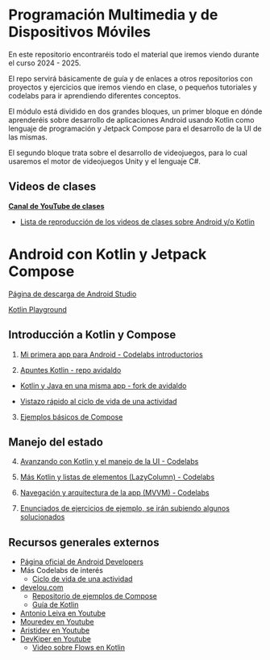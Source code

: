 # Programación Multimedia y de Dispositivos Móviles

En este repositorio encontraréis todo el material que iremos viendo durante el curso 2024 - 2025. 

El repo servirá básicamente de guía y de enlaces a otros repositorios con proyectos y ejercicios que iremos viendo en clase, o pequeños tutoriales y codelabs para ir aprendiendo diferentes conceptos.

El módulo está dividido en dos grandes bloques, un primer bloque en dónde aprenderéis sobre desarrollo de aplicaciones Android usando Kotlin como lenguaje de programación y Jetpack Compose para el desarrollo de la UI de las mismas. 

El segundo bloque trata sobre el desarrollo de videojuegos, para lo cual usaremos el motor de videojuegos Unity y el lenguaje C#. 

## Videos de clases

**[Canal de YouTube de clases](https://www.youtube.com/@resuadam2)**

- [Lista de reproducción de los videos de clases sobre Android y/o Kotlin](https://www.youtube.com/watch?v=TraKFKUD2lU&list=PLgqNF1r2jtYwfw2AsRY-xDi1ZfNaE8vg6)

# Android con Kotlin y Jetpack Compose
[Página de descarga de Android Studio](https://developer.android.com/studio?hl=es-419)

[Kotlin Playground](https://play.kotlinlang.org/)

## Introducción a Kotlin y Compose

  1. [Mi primera app para Android - Codelabs introductorios](https://developer.android.com/courses/android-basics-compose/unit-1?hl=es-419)

  2. [Apuntes Kotlin - repo avidaldo](https://github.com/avidaldo/kotlin-apuntes/tree/main)

  - [Kotlin y Java en una misma app - fork de avidaldo](https://github.com/resuadam2/android-java-y-kotlin)
  
  - [Vistazo rápido al ciclo de vida de una actividad](https://github.com/resuadam2/android-ciclodevida-java)

  3. [Ejemplos básicos de Compose](https://github.com/resuadam2/TutorialCompose)


## Manejo del estado

  4. [Avanzando con Kotlin y el manejo de la UI - Codelabs](https://developer.android.com/courses/android-basics-compose/unit-2?hl=es-419)

  5. [Más Kotlin y listas de elementos (LazyColumn) - Codelabs](https://developer.android.com/courses/android-basics-compose/unit-3?hl=es-419)

  6. [Navegación y arquitectura de la app (MVVM) - Codelabs](https://developer.android.com/courses/android-basics-compose/unit-4?hl=es-419)
  
  7. [Enunciados de ejercicios de ejemplo, se irán subiendo algunos solucionados](https://github.com/resuadam2/enunciados-ejemplos-android-24)




## Recursos generales externos
- [Página oficial de Android Developers](https://developer.android.com/?hl=es-419)
- Más Codelabs de interés
  - [Ciclo de vida de una actividad](https://developer.android.com/codelabs/basic-android-kotlin-compose-activity-lifecycle?hl=es_419#0)
- [develou.com](https://www.develou.com/)
  - [Repositorio de ejemplos de Compose](https://github.com/jamesreve/android-jetpack-compose)
  - [Guía de Kotlin](https://www.develou.com/guia-de-kotlin/)
- [Antonio Leiva en Youtube](https://www.youtube.com/@DevExpert)
- [Mouredev en Youtube](https://www.youtube.com/@Mouredev)
- [Aristidev en Youtube](https://www.youtube.com/@AristiDevs)
- [DevKiper en Youtube](https://www.youtube.com/@DevKiper)
  - [Video sobre Flows en Kotlin](https://www.youtube.com/watch?v=vGgB4wBjM-c)
